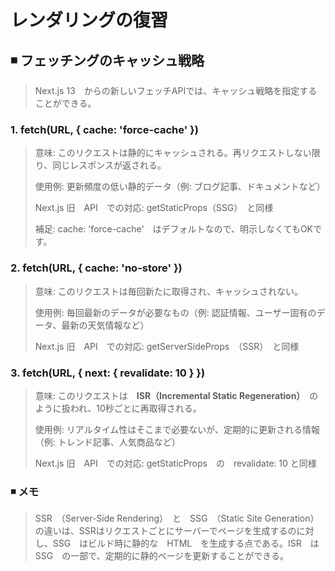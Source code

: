 # レンダリングの復習

## ◾️ フェッチングのキャッシュ戦略
>
> Next.js 13　からの新しいフェッチAPIでは、キャッシュ戦略を指定することができる。

### 1. fetch(URL, { cache: 'force-cache' })
>
> 意味:
> このリクエストは静的にキャッシュされる。再リクエストしない限り、同じレスポンスが返される。
>
> 使用例:
> 更新頻度の低い静的データ（例: ブログ記事、ドキュメントなど）
>
> Next.js 旧　API　での対応:
> getStaticProps（SSG）　と同様
>
> 補足:
> cache: 'force-cache'　はデフォルトなので、明示しなくてもOKです。

### 2. fetch(URL, { cache: 'no-store' })
>
> 意味:
> このリクエストは毎回新たに取得され、キャッシュされない。
>
> 使用例:
> 毎回最新のデータが必要なもの（例: 認証情報、ユーザー固有のデータ、最新の天気情報など）
>
> Next.js 旧　API　での対応:
> getServerSideProps　（SSR）　と同様

### 3. fetch(URL, { next: { revalidate: 10 } })
>
> 意味:
> このリクエストは　**ISR（Incremental Static Regeneration）**　のように扱われ、10秒ごとに再取得される。
>
> 使用例:
> リアルタイム性はそこまで必要ないが、定期的に更新される情報（例: トレンド記事、人気商品など）
>
> Next.js 旧　API　での対応:
> getStaticProps　の　revalidate: 10 と同様

### ◾️ メモ
>
> SSR　（Server-Side Rendering）　と　SSG　（Static Site Generation）　の違いは、SSRはリクエストごとにサーバーでページを生成するのに対し、SSG　はビルド時に静的な　HTML　を生成する点である。ISR　は　SSG　の一部で、定期的に静的ページを更新することができる。
